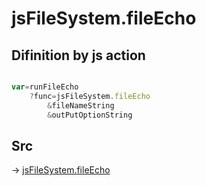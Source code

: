 # jsFileSystem.fileEcho

## Difinition by js action

```js.js

var=runFileEcho
	?func=jsFileSystem.fileEcho
		&fileNameString
		&outPutOptionString
```

## Src

-> [jsFileSystem.fileEcho](https://github.com/puutaro/CommandClick/blob/master/app/src/main/java/com/puutaro/commandclick/fragment_lib/terminal_fragment/js_interface/file/JsFileSystem.kt#L80)


